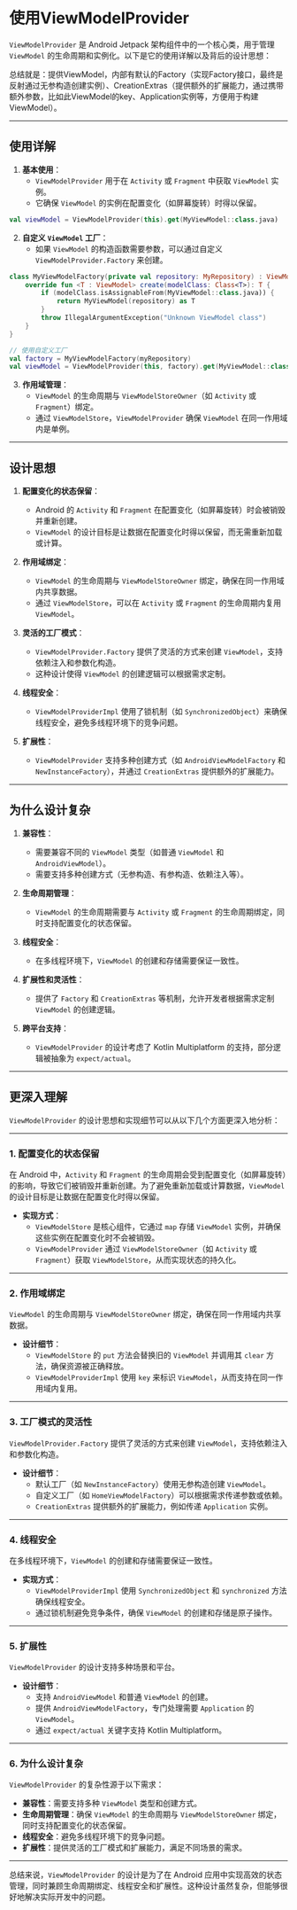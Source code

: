# 使用ViewModelProvider

`ViewModelProvider` 是 Android Jetpack 架构组件中的一个核心类，用于管理 `ViewModel` 的生命周期和实例化。以下是它的使用详解以及背后的设计思想：

总结就是：提供ViewModel，内部有默认的Factory（实现Factory接口，最终是反射通过无参构造创建实例）、CreationExtras（提供额外的扩展能力，通过携带额外参数，比如此ViewModel的key、Application实例等，方便用于构建ViewModel）。

---

## **使用详解**

1. **基本使用**：
   - `ViewModelProvider` 用于在 `Activity` 或 `Fragment` 中获取 `ViewModel` 实例。
   - 它确保 `ViewModel` 的实例在配置变化（如屏幕旋转）时得以保留。

```kotlin
val viewModel = ViewModelProvider(this).get(MyViewModel::class.java)
```

2. **自定义 `ViewModel` 工厂**：
   - 如果 `ViewModel` 的构造函数需要参数，可以通过自定义 `ViewModelProvider.Factory` 来创建。

```kotlin
class MyViewModelFactory(private val repository: MyRepository) : ViewModelProvider.Factory {
    override fun <T : ViewModel> create(modelClass: Class<T>): T {
        if (modelClass.isAssignableFrom(MyViewModel::class.java)) {
            return MyViewModel(repository) as T
        }
        throw IllegalArgumentException("Unknown ViewModel class")
    }
}

// 使用自定义工厂
val factory = MyViewModelFactory(myRepository)
val viewModel = ViewModelProvider(this, factory).get(MyViewModel::class.java)
```

3. **作用域管理**：
   - `ViewModel` 的生命周期与 `ViewModelStoreOwner`（如 `Activity` 或 `Fragment`）绑定。
   - 通过 `ViewModelStore`，`ViewModelProvider` 确保 `ViewModel` 在同一作用域内是单例。

---

## **设计思想**

1. **配置变化的状态保留**：
   - Android 的 `Activity` 和 `Fragment` 在配置变化（如屏幕旋转）时会被销毁并重新创建。
   - `ViewModel` 的设计目标是让数据在配置变化时得以保留，而无需重新加载或计算。

2. **作用域绑定**：
   - `ViewModel` 的生命周期与 `ViewModelStoreOwner` 绑定，确保在同一作用域内共享数据。
   - 通过 `ViewModelStore`，可以在 `Activity` 或 `Fragment` 的生命周期内复用 `ViewModel`。

3. **灵活的工厂模式**：
   - `ViewModelProvider.Factory` 提供了灵活的方式来创建 `ViewModel`，支持依赖注入和参数化构造。
   - 这种设计使得 `ViewModel` 的创建逻辑可以根据需求定制。

4. **线程安全**：
   - `ViewModelProviderImpl` 使用了锁机制（如 `SynchronizedObject`）来确保线程安全，避免多线程环境下的竞争问题。

5. **扩展性**：
   - `ViewModelProvider` 支持多种创建方式（如 `AndroidViewModelFactory` 和 `NewInstanceFactory`），并通过 `CreationExtras` 提供额外的扩展能力。

---

## **为什么设计复杂**

1. **兼容性**：
   - 需要兼容不同的 `ViewModel` 类型（如普通 `ViewModel` 和 `AndroidViewModel`）。
   - 需要支持多种创建方式（无参构造、有参构造、依赖注入等）。

2. **生命周期管理**：
   - `ViewModel` 的生命周期需要与 `Activity` 或 `Fragment` 的生命周期绑定，同时支持配置变化的状态保留。

3. **线程安全**：
   - 在多线程环境下，`ViewModel` 的创建和存储需要保证一致性。

4. **扩展性和灵活性**：
   - 提供了 `Factory` 和 `CreationExtras` 等机制，允许开发者根据需求定制 `ViewModel` 的创建逻辑。

5. **跨平台支持**：
   - `ViewModelProvider` 的设计考虑了 Kotlin Multiplatform 的支持，部分逻辑被抽象为 `expect/actual`。

---

## 更深入理解

`ViewModelProvider` 的设计思想和实现细节可以从以下几个方面更深入地分析：

---

### **1. 配置变化的状态保留**

在 Android 中，`Activity` 和 `Fragment` 的生命周期会受到配置变化（如屏幕旋转）的影响，导致它们被销毁并重新创建。为了避免重新加载或计算数据，`ViewModel` 的设计目标是让数据在配置变化时得以保留。

- **实现方式**：
  - `ViewModelStore` 是核心组件，它通过 `map` 存储 `ViewModel` 实例，并确保这些实例在配置变化时不会被销毁。
  - `ViewModelProvider` 通过 `ViewModelStoreOwner`（如 `Activity` 或 `Fragment`）获取 `ViewModelStore`，从而实现状态的持久化。

---

### **2. 作用域绑定**

`ViewModel` 的生命周期与 `ViewModelStoreOwner` 绑定，确保在同一作用域内共享数据。

- **设计细节**：
  - `ViewModelStore` 的 `put` 方法会替换旧的 `ViewModel` 并调用其 `clear` 方法，确保资源被正确释放。
  - `ViewModelProviderImpl` 使用 `key` 来标识 `ViewModel`，从而支持在同一作用域内复用。

---

### **3. 工厂模式的灵活性**

`ViewModelProvider.Factory` 提供了灵活的方式来创建 `ViewModel`，支持依赖注入和参数化构造。

- **设计细节**：
  - 默认工厂（如 `NewInstanceFactory`）使用无参构造创建 `ViewModel`。
  - 自定义工厂（如 `HomeViewModelFactory`）可以根据需求传递参数或依赖。
  - `CreationExtras` 提供额外的扩展能力，例如传递 `Application` 实例。

---

### **4. 线程安全**

在多线程环境下，`ViewModel` 的创建和存储需要保证一致性。

- **实现方式**：
  - `ViewModelProviderImpl` 使用 `SynchronizedObject` 和 `synchronized` 方法确保线程安全。
  - 通过锁机制避免竞争条件，确保 `ViewModel` 的创建和存储是原子操作。

---

### **5. 扩展性**

`ViewModelProvider` 的设计支持多种场景和平台。

- **设计细节**：
  - 支持 `AndroidViewModel` 和普通 `ViewModel` 的创建。
  - 提供 `AndroidViewModelFactory`，专门处理需要 `Application` 的 `ViewModel`。
  - 通过 `expect/actual` 关键字支持 Kotlin Multiplatform。

---

### **6. 为什么设计复杂**

`ViewModelProvider` 的复杂性源于以下需求：

- **兼容性**：需要支持多种 `ViewModel` 类型和创建方式。
- **生命周期管理**：确保 `ViewModel` 的生命周期与 `ViewModelStoreOwner` 绑定，同时支持配置变化的状态保留。
- **线程安全**：避免多线程环境下的竞争问题。
- **扩展性**：提供灵活的工厂模式和扩展能力，满足不同场景的需求。

---

总结来说，`ViewModelProvider` 的设计是为了在 Android 应用中实现高效的状态管理，同时兼顾生命周期绑定、线程安全和扩展性。这种设计虽然复杂，但能够很好地解决实际开发中的问题。
